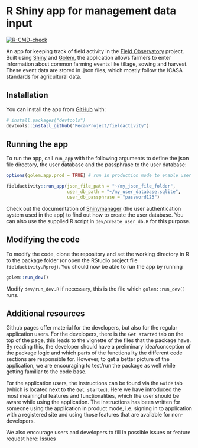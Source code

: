 
<!-- README.md is generated from README.Rmd. Please edit that file -->

# R Shiny app for management data input

<!-- badges: start -->

[![R-CMD-check](https://github.com/Ottis1/fieldactivity/workflows/R-CMD-check/badge.svg)](https://github.com/PecanProject/fieldactivity/actions)
<!-- badges: end -->

An app for keeping track of field activity in the [Field
Observatory](https://www.fieldobservatory.org) project. Built using
[Shiny](http://shiny.rstudio.com/) and
[Golem](https://thinkr-open.github.io/golem/), the application allows
farmers to enter information about common farming events like tillage,
sowing and harvest. These event data are stored in .json files, which
mostly follow the ICASA standards for agricultural data.

## Installation

<!-- You can install the released version of fieldactivity from [CRAN](https://CRAN.R-project.org) with:

``` r
install.packages("fieldactivity")
``` 
-->

You can install the app from [GitHub](https://github.com/) with:

``` r
# install.packages("devtools")
devtools::install_github("PecanProject/fieldactivity")
```

## Running the app

To run the app, call `run_app` with the following arguments to define
the json file directory, the user database and the passphrase to the
user database:

``` r
options(golem.app.prod = TRUE) # run in production mode to enable user authentication

fieldactivity::run_app(json_file_path = "~/my_json_file_folder", 
                       user_db_path = "~/my_user_database.sqlite",
                       user_db_passphrase = "password123")
```

Check out the documentation of
[Shinymanager](https://datastorm-open.github.io/shinymanager/) (the user
authentication system used in the app) to find out how to create the
user database. You can also use the supplied R script in
`dev/create_user_db.R` for this purpose.

## Modifying the code

To modify the code, clone the repository and set the working directory
in R to the package folder (or open the RStudio project file
`fieldactivity.Rproj`). You should now be able to run the app by running

``` r
golem::run_dev()
```

Modify `dev/run_dev.R` if necessary, this is the file which
`golem::run_dev()` runs.

## Additional resources

Github pages offer material for the developers, but also for the regular
application users. For the developers, there is the `Get started` tab on
the top of the page, this leads to the vignette of the files that the
package have. By reading this, the developer should have a preliminary
idea/conception of the package logic and which parts of the
functionality the different code sections are responsible for. However,
to get a better picture of the application, we are encouraging to
test/run the package as well while getting familiar to the code base.

For the application users, the instructions can be found via the `Guide`
tab (which is located next to the `Get started`). Here we have
introduced the most meaningful features and functionalities, which the
user should be aware while using the application. The instructions has
been written for someone using the application in product mode,
i.e. signing in to application with a registered site and using those
features that are available for non-developers.

We also encourage users and developers to fill in possible issues or
feature request here:
[Issues](https://github.com/PecanProject/fieldactivity/issues)
